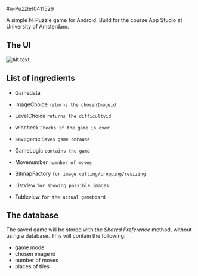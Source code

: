#n-Puzzle10411526

A simple N-Puzzle game for Android. Build for the course App Studio at University of Amsterdam.

## The UI
![Alt text](http://i.imgur.com/p5UJqy8.png)

## List of ingredients
- Gamedata
 - ImageChoice `returns the chosenImageid`
 - LevelChoice `returns the difficultyid`
 - wincheck `Checks if the game is over`
 - savegame `Saves game onPause`
- GameLogic `contains the game`
- Movenumber `numnber of moves`

- BitmapFactory `for image cutting/cropping/resizing`
- Listview `for showing possible images`
- Tableview `for the actual gameboard`

## The database
The saved game will be stored with the _Shared Preference_ method, without using a database. This will contain the following:
- game mode
- chosen image id
- number of moves
- places of tiles